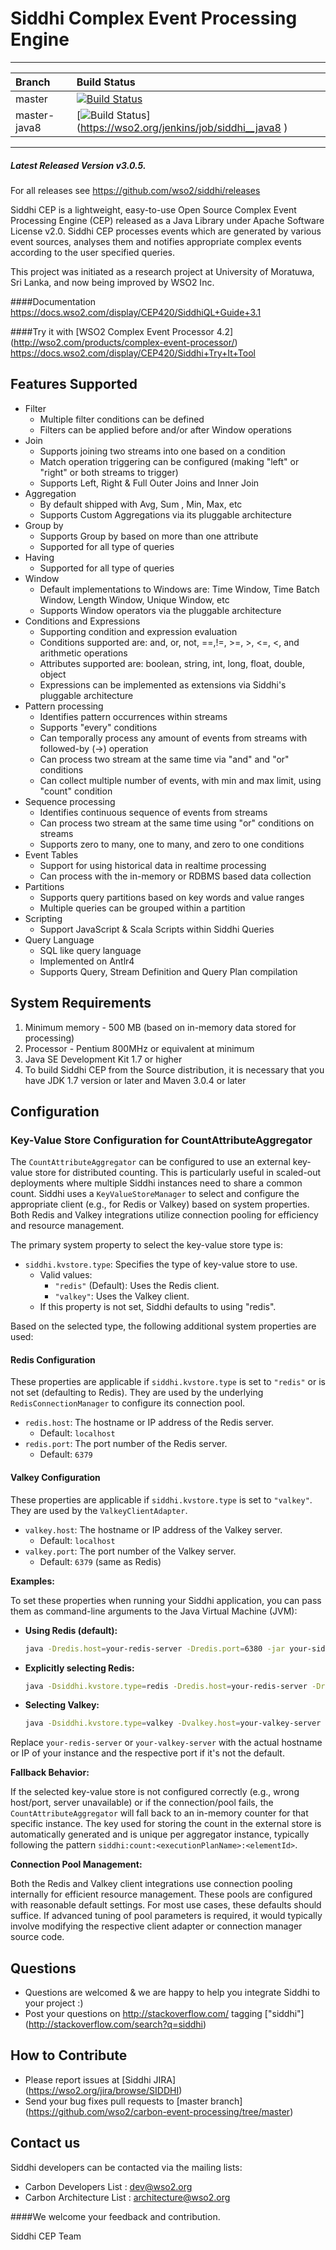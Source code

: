 Siddhi Complex Event Processing Engine 
======================================

---

|  Branch | Build Status |
| :------------ |:-------------
| master      | [![Build Status](https://wso2.org/jenkins/job/siddhi/badge/icon)](https://wso2.org/jenkins/job/siddhi) |
| master-java8 | [![Build Status](https://wso2.org/jenkins/job/siddhi/badge/icon)]    (https://wso2.org/jenkins/job/siddhi__java8 )|

---

##### Latest Released Version v3.0.5.
For all releases see https://github.com/wso2/siddhi/releases

Siddhi CEP is a lightweight, easy-to-use Open Source Complex Event Processing Engine (CEP) released as a Java Library under Apache Software License v2.0. Siddhi CEP processes events which are generated by various event sources, analyses them and notifies appropriate complex events according to the user specified queries.

This project was initiated as a research project at University of Moratuwa, Sri Lanka, and now being improved by WSO2 Inc.

####Documentation 
https://docs.wso2.com/display/CEP420/SiddhiQL+Guide+3.1

####Try it with [WSO2 Complex Event Processor 4.2] (http://wso2.com/products/complex-event-processor/)
https://docs.wso2.com/display/CEP420/Siddhi+Try+It+Tool


Features Supported
------------------
 - Filter
    - Multiple filter conditions can be defined 
    - Filters can be applied before and/or after Window operations
 - Join
    - Supports joining two streams into one based on a condition   
    - Match operation triggering can be configured (making "left" or "right" or both streams to trigger)
    - Supports Left, Right & Full Outer Joins and Inner Join
 - Aggregation
    - By default shipped with Avg, Sum , Min, Max, etc
    - Supports Custom Aggregations via its pluggable architecture
 - Group by
    - Supports Group by based on more than one attribute
    - Supported for all type of queries
 - Having
    - Supported for all type of queries
 - Window
    - Default implementations to Windows are: Time Window, Time Batch Window, Length Window, Unique Window, etc
    - Supports Window operators via the pluggable architecture
 - Conditions and Expressions
    - Supporting condition and expression evaluation
    - Conditions supported are: and, or, not, ==,!=, >=, >, <=, <, and arithmetic operations
    - Attributes supported are: boolean, string, int, long, float, double, object
    - Expressions can be implemented as extensions via Siddhi's pluggable architecture
 - Pattern processing
    - Identifies pattern occurrences within streams
    - Supports "every" conditions
    - Can temporally process any amount of events from streams with followed-by (->) operation
    - Can process two stream at the same time via "and" and "or" conditions
    - Can collect multiple number of events, with min and max limit, using "count" condition
 - Sequence processing
    - Identifies continuous sequence of events from streams
    - Can process two stream at the same time using "or" conditions on streams 
    - Supports zero to many, one to many, and zero to one conditions
 - Event Tables
    - Support for using historical data in realtime processing
    - Can process with the in-memory or RDBMS based data collection
 - Partitions
    - Supports query partitions based on key words and value ranges 
    - Multiple queries can be grouped within a partition
 - Scripting 
    - Support JavaScript & Scala Scripts within Siddhi Queries
 - Query Language
    - SQL like query language 
    - Implemented on Antlr4
    - Supports Query, Stream Definition and Query Plan compilation

System Requirements
-------------------

1. Minimum memory - 500 MB (based on in-memory data stored for processing)
2. Processor      - Pentium 800MHz or equivalent at minimum
3. Java SE Development Kit 1.7 or higher
4. To build Siddhi CEP from the Source distribution, it is necessary that you have
   JDK 1.7 version or later and Maven 3.0.4 or later

## Configuration

### Key-Value Store Configuration for CountAttributeAggregator

The `CountAttributeAggregator` can be configured to use an external key-value store for distributed counting. This is particularly useful in scaled-out deployments where multiple Siddhi instances need to share a common count. Siddhi uses a `KeyValueStoreManager` to select and configure the appropriate client (e.g., for Redis or Valkey) based on system properties. Both Redis and Valkey integrations utilize connection pooling for efficiency and resource management.

The primary system property to select the key-value store type is:

*   `siddhi.kvstore.type`: Specifies the type of key-value store to use.
    *   Valid values:
        *   `"redis"` (Default): Uses the Redis client.
        *   `"valkey"`: Uses the Valkey client.
    *   If this property is not set, Siddhi defaults to using "redis".

Based on the selected type, the following additional system properties are used:

#### Redis Configuration

These properties are applicable if `siddhi.kvstore.type` is set to `"redis"` or is not set (defaulting to Redis). They are used by the underlying `RedisConnectionManager` to configure its connection pool.

*   `redis.host`: The hostname or IP address of the Redis server.
    *   Default: `localhost`
*   `redis.port`: The port number of the Redis server.
    *   Default: `6379`

#### Valkey Configuration

These properties are applicable if `siddhi.kvstore.type` is set to `"valkey"`. They are used by the `ValkeyClientAdapter`.

*   `valkey.host`: The hostname or IP address of the Valkey server.
    *   Default: `localhost`
*   `valkey.port`: The port number of the Valkey server.
    *   Default: `6379` (same as Redis)

**Examples:**

To set these properties when running your Siddhi application, you can pass them as command-line arguments to the Java Virtual Machine (JVM):

*   **Using Redis (default):**
    ```bash
    java -Dredis.host=your-redis-server -Dredis.port=6380 -jar your-siddhi-app.jar
    ```
*   **Explicitly selecting Redis:**
    ```bash
    java -Dsiddhi.kvstore.type=redis -Dredis.host=your-redis-server -Dredis.port=6380 -jar your-siddhi-app.jar
    ```
*   **Selecting Valkey:**
    ```bash
    java -Dsiddhi.kvstore.type=valkey -Dvalkey.host=your-valkey-server -Dvalkey.port=6379 -jar your-siddhi-app.jar
    ```

Replace `your-redis-server` or `your-valkey-server` with the actual hostname or IP of your instance and the respective port if it's not the default.

**Fallback Behavior:**

If the selected key-value store is not configured correctly (e.g., wrong host/port, server unavailable) or if the connection/pool fails, the `CountAttributeAggregator` will fall back to an in-memory counter for that specific instance. The key used for storing the count in the external store is automatically generated and is unique per aggregator instance, typically following the pattern `siddhi:count:<executionPlanName>:<elementId>`.

**Connection Pool Management:**

Both the Redis and Valkey client integrations use connection pooling internally for efficient resource management. These pools are configured with reasonable default settings. For most use cases, these defaults should suffice. If advanced tuning of pool parameters is required, it would typically involve modifying the respective client adapter or connection manager source code.

## Questions 
* Questions are welcomed & we are happy to help you integrate Siddhi to your project :)
* Post your questions on http://stackoverflow.com/ tagging ["siddhi"] (http://stackoverflow.com/search?q=siddhi)

## How to Contribute
* Please report issues at [Siddhi JIRA] (https://wso2.org/jira/browse/SIDDHI)
* Send your bug fixes pull requests to [master branch] (https://github.com/wso2/carbon-event-processing/tree/master) 

## Contact us 
Siddhi developers can be contacted via the mailing lists:
  * Carbon Developers List : dev@wso2.org
  * Carbon Architecture List : architecture@wso2.org

####We welcome your feedback and contribution.

Siddhi CEP Team


